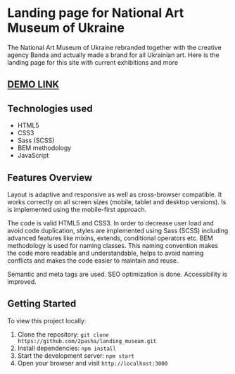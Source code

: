 # Landing page for National Art Museum of Ukraine

The National Art Museum of Ukraine rebranded together with the creative agency Banda and actually made a brand for all Ukrainian art. Here is the landing page for this site with current exhibitions and more

## [DEMO LINK](https://2pasha.github.io/landing_museum/)


## Technologies used

- HTML5
- CSS3
- Sass (SCSS)
- BEM methodology
- JavaScript

## Features Overview

Layout is adaptive and responsive as well as cross-browser compatible. It works correctly on all screen sizes (mobile, tablet and desktop versions). Is is implemented using the mobile-first approach.

The code is valid HTML5 and CSS3. In order to decrease user load and avoid code duplication, styles are implemented using Sass (SCSS) including advanced features like mixins, extends, conditional operators etc. 
BEM methodology is used for naming classes. This naming convention makes the code more readable and understandable, helps to avoid naming conflicts and makes the code easier to maintain and reuse.

Semantic and meta tags are used. SEO optimization is done. Accessibility is improved.

## Getting Started

To view this project locally:

1. Clone the repository: `git clone https://github.com/2pasha/landing_museum.git`
2. Install dependencies:
   `npm install`
3. Start the development server:
   `npm start`
4. Open your browser and visit `http://localhost:3000`
